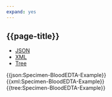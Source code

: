 ```yaml
---
expand: yes
---
```


## {{page-title}}

<div class="nhsd-!t-margin-bottom-6">
  <ul class="nav nav-tabs" role="tablist">
        <li role="presentation" class="active">
            <a href="#JSON-S-BE-E" role="tab" data-toggle="tab">JSON</a>
        </li>
         <li role="presentation">
            <a href="#XML-S-BE-E" role="tab" data-toggle="tab">XML</a>
        </li>
        <li role="presentation">
            <a href="#Tree-S-BE-E" role="tab" data-toggle="tab">Tree</a>
        </li>
  </ul>
    
  <div class="tab-content snippet">
    <div id="JSON-S-BE-E" role="tabpanel" class="tab-pane active">
{{json:Specimen-BloodEDTA-Example}}
    </div>
    <div id="XML-S-BE-E" role="tabpanel" class="tab-pane">
{{xml:Specimen-BloodEDTA-Example}}
    </div>
    <div id="Tree-S-BE-E" role="tabpanel" class="tab-pane">
{{tree:Specimen-BloodEDTA-Example}}
    </div>
  </div>
</div>